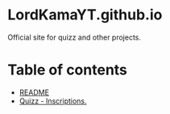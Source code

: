 # LordKamaYT.github.io

Official site for quizz and other projects.


# Table of contents

* [README](README.md)
* [Quizz - Inscriptions.](quizz-inscriptions.md)
